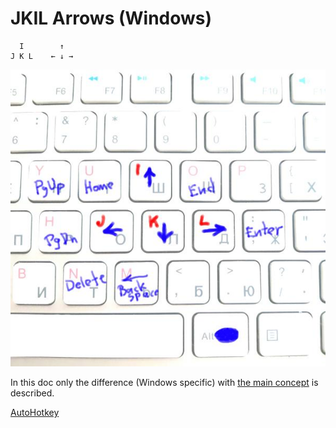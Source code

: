 # JKIL Arrows (Windows)

```
  I        ↑
J K L    ← ↓ →
```

![Image of JKIL](../../images/jkil-keyboard.jpg)

In this doc only the difference (Windows specific) with [the main concept](../README.md) is described.
          
[AutoHotkey](https://www.autohotkey.com/)
